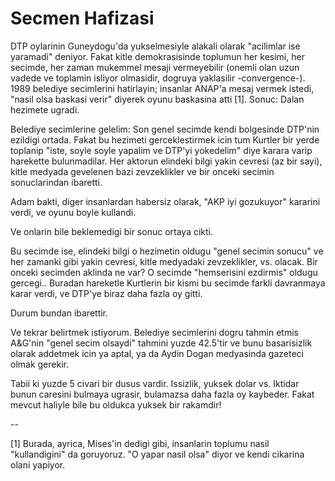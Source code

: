 # Secmen Hafizasi

DTP oylarinin Guneydogu'da yukselmesiyle alakali olarak "acilimlar ise yaramadi" deniyor. Fakat kitle demokrasisinde toplumun her kesimi, her secimde, her zaman mukemmel mesaji vermeyebilir (onemli olan uzun vadede ve toplamin isliyor olmasidir, dogruya yaklasilir -convergence-). 1989 belediye secimlerini hatirlayin; insanlar ANAP'a mesaj vermek istedi, "nasil olsa baskasi verir" diyerek oyunu baskasina atti [1]. Sonuc: Dalan hezimete ugradi.

Belediye secimlerine gelelim: Son genel secimde kendi bolgesinde DTP'nin ezildigi ortada. Fakat bu hezimeti gerceklestirmek icin tum Kurtler bir yerde toplanip "iste, soyle soyle yapalim ve DTP'yi yokedelim" diye karara varip harekette bulunmadilar. Her aktorun elindeki bilgi yakin cevresi (az bir sayi), kitle medyada gevelenen bazi zevzeklikler ve bir onceki secimin sonuclarindan ibaretti.

Adam bakti, diger insanlardan habersiz olarak, "AKP iyi gozukuyor" kararini verdi, ve oyunu boyle kullandi.

Ve onlarin bile beklemedigi bir sonuc ortaya cikti.

Bu secimde ise, elindeki bilgi o hezimetin oldugu "genel secimin sonucu" ve her zamanki gibi yakin cevresi, kitle medyadaki zevzeklikler, vs. olacak. Bir onceki secimden aklinda ne var? O secimde "hemserisini ezdirmis" oldugu gercegi.. Buradan hareketle Kurtlerin bir kismi bu secimde farkli davranmaya karar verdi, ve DTP'ye biraz daha fazla oy gitti.

Durum bundan ibarettir.

Ve tekrar belirtmek istiyorum. Belediye secimlerini dogru tahmin etmis A&G'nin "genel secim olsaydi" tahmini yuzde 42.5'tir ve bunu basarisizlik olarak addetmek icin ya aptal, ya da Aydin Dogan medyasinda gazeteci olmak gerekir.

Tabii ki yuzde 5 civari bir dusus vardir. Issizlik, yuksek dolar vs. Iktidar bunun caresini bulmaya ugrasir, bulamazsa daha fazla oy kaybeder. Fakat mevcut haliyle bile bu oldukca yuksek bir rakamdir!

--

[1] Burada, ayrica, Mises'in dedigi gibi, insanlarin toplumu nasil "kullandigini" da goruyoruz. "O yapar nasil olsa" diyor ve kendi cikarina olani yapiyor.
